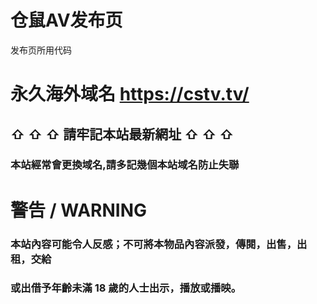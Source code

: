 # 仓鼠AV发布页
发布页所用代码
# 永久海外域名 https://cstv.tv/


## ⇧ ⇧ ⇧ 請牢記本站最新網址 ⇧ ⇧ ⇧

### 本站經常會更換域名,請多記幾個本站域名防止失聯

# 警告 / WARNING

### 本站內容可能令人反感；不可將本物品內容派發，傳閱，出售，出租，交給
### 或出借予年齡未滿 18 歲的人士出示，播放或播映。

